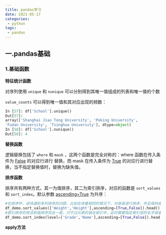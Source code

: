 ```yaml
---
title: pandas学习
date: 2021-05-17
categories:
 - python
tags:
 - pandas
---
```


## 一.pandas基础

### 1.基础函数

**特征统计函数**

对序列使用 `unique` 和 `nunique` 可以分别得到其唯一值组成的列表和唯一值的个数

`value_counts` 可以得到唯一值和其对应出现的频数：

```python
In [57]: df['School'].unique()
Out[57]:
array(['Shanghai Jiao Tong University', 'Peking University',
'Fudan University', 'Tsinghua University'], dtype=object)
In [58]: df['School'].nunique()
Out[58]: 4
```

**替换函数**

逻辑替换包括了 `where` 和 `mask` ，这两个函数是完全对称的：where 函数在传入条件为 <u>False</u> 的对应行进行 替换，而 mask 在传入条件为 <u>True</u> 的对应行进行替换，当不指定替换值时，替换为缺失值。

**排序函数**

排序共有两种方式，其一为值排序，其二为索引排序，对应的函数是 `sort_values` 和 `sort_index`。默认参数 <u>ascending=True</u> 为升序：

```python
#在排序中，进场遇到多列排序的问题，比如在体重相同的情况下，对身高进行排序，并且保持身高降序排列，体重升序排列：
df_demo.sort_values(['Weight','Height'],ascending=[True,False]).head()
#索引排序的用法和值排序完全一致，只不过元素的值在索引中，此时需要指定索引层的名字或者层号，用参数 level 表示。另外，需要注意的是字符串的排列顺序由字母顺序决定。
df_demo.sort_index(level=['Grade','Name'],ascending=[True,False]).head()

```

**apply方法**



